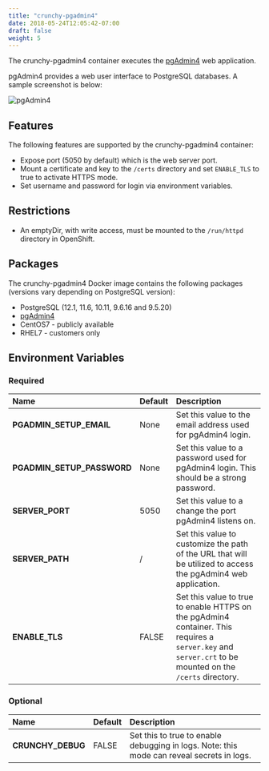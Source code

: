 ```yaml
---
title: "crunchy-pgadmin4"
date: 2018-05-24T12:05:42-07:00
draft: false
weight: 5
---
```


The crunchy-pgadmin4 container executes the [pgAdmin4](https://www.pgadmin.org/) web application.

pgAdmin4 provides a web user interface to PostgreSQL databases.  A
sample screenshot is below:

![pgAdmin4](/pgadmin4-screenshot.png)

## Features

The following features are supported by the crunchy-pgadmin4 container:

 * Expose port (5050 by default) which is the web server port.
 * Mount a certificate and key to the `/certs` directory and set `ENABLE_TLS` to true to activate HTTPS mode.
 * Set username and password for login via environment variables.

## Restrictions

 * An emptyDir, with write access, must be mounted to the `/run/httpd` directory in OpenShift.

## Packages

The crunchy-pgadmin4 Docker image contains the following packages (versions vary depending on PostgreSQL version):

* PostgreSQL (12.1, 11.6, 10.11, 9.6.16 and 9.5.20)
* [pgAdmin4](https://www.pgadmin.org/)
* CentOS7 - publicly available
* RHEL7 - customers only

## Environment Variables

### Required
**Name**|**Default**|**Description**
:-----|:-----|:-----
**PGADMIN_SETUP_EMAIL**|None|Set this value to the email address used for pgAdmin4 login.
**PGADMIN_SETUP_PASSWORD**|None|Set this value to a password used for pgAdmin4 login. This should be a strong password.
**SERVER_PORT**|5050|Set this value to a change the port pgAdmin4 listens on.
**SERVER_PATH**|/|Set this value to customize the path of the URL that will be utilized to access the pgAdmin4 web application.
**ENABLE_TLS**|FALSE|Set this value to true to enable HTTPS on the pgAdmin4 container. This requires a `server.key` and `server.crt` to be mounted on the `/certs` directory.

### Optional
**Name**|**Default**|**Description**
:-----|:-----|:-----
**CRUNCHY_DEBUG**|FALSE|Set this to true to enable debugging in logs. Note: this mode can reveal secrets in logs.
